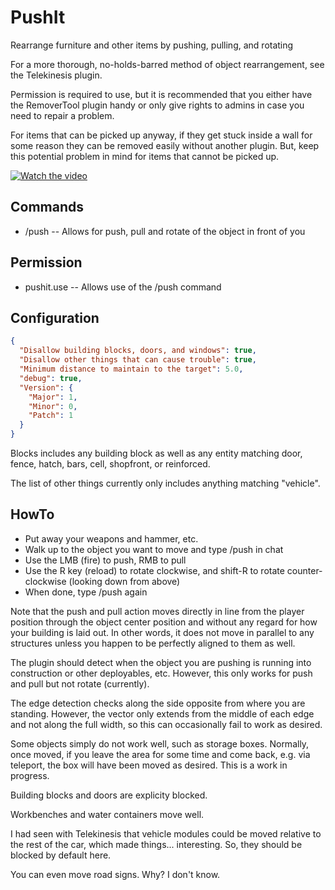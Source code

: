 # PushIt
Rearrange furniture and other items by pushing, pulling, and rotating

For a more thorough, no-holds-barred method of object rearrangement, see the Telekinesis plugin.

Permission is required to use, but it is recommended that you either have the RemoverTool plugin handy or only give rights to admins in case you need to repair a problem.

For items that can be picked up anyway, if they get stuck inside a wall for some reason they can be removed easily without another plugin.  But, keep this potential problem in mind for items that cannot be picked up.

[![Watch the video](https://i.imgur.com/uviGsoa.png)](https://www.youtube.com/watch?v=w-wzVZowWdE)


## Commands

 - /push -- Allows for push, pull and rotate of the object in front of you

## Permission

 - pushit.use -- Allows use of the /push command

## Configuration
```json
{
  "Disallow building blocks, doors, and windows": true,
  "Disallow other things that can cause trouble": true,
  "Minimum distance to maintain to the target": 5.0,
  "debug": true,
  "Version": {
    "Major": 1,
    "Minor": 0,
    "Patch": 1
  }
}
```
Blocks includes any building block as well as any entity matching door, fence, hatch, bars, cell, shopfront, or reinforced.

The list of other things currently only includes anything matching "vehicle".

## HowTo

 - Put away your weapons and hammer, etc.
 - Walk up to the object you want to move and type /push in chat
 - Use the LMB (fire) to push, RMB to pull
 - Use the R key (reload) to rotate clockwise, and shift-R to rotate counter-clockwise (looking down from above)
 - When done, type /push again

Note that the push and pull action moves directly in line from the player position through the object center position and without any regard for how your building is laid out.  In other words, it does not move in parallel to any structures unless you happen to be perfectly aligned to them as well.

The plugin should detect when the object you are pushing is running into construction or other deployables, etc.  However, this only works for push and pull but not rotate (currently).

The edge detection checks along the side opposite from where you are standing.  However, the vector only extends from the middle of each edge and not along the full width, so this can occasionally fail to work as desired.

Some objects simply do not work well, such as storage boxes.  Normally, once moved, if you leave the area for some time and come back, e.g. via teleport, the box will have been moved as desired.  This is a work in progress.

Building blocks and doors are explicity blocked.

Workbenches and water containers move well.

I had seen with Telekinesis that vehicle modules could be moved relative to the rest of the car, which made things... interesting.  So, they should be blocked by default here.

You can even move road signs.  Why?  I don't know.

